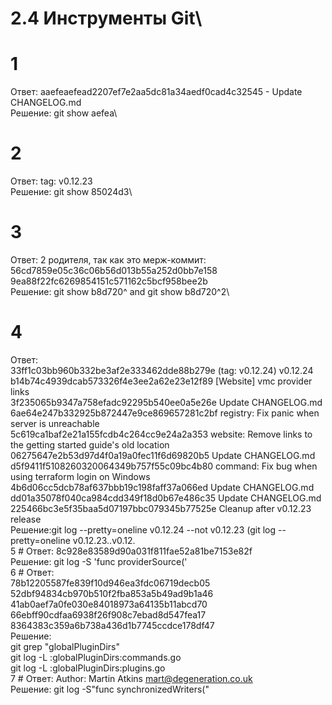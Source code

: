 # 2.4 Инструменты Git\
# 1
Ответ: aaefeaefead2207ef7e2aa5dc81a34aedf0cad4c32545 - Update CHANGELOG.md\
Решение: git show aefea\
# 2
Ответ: tag: v0.12.23\
Решение: git show 85024d3\
# 3
Ответ: 2 родителя, так как это мерж-коммит:\
  56cd7859e05c36c06b56d013b55a252d0bb7e158\
  9ea88f22fc6269854151c571162c5bcf958bee2b\
Решение: git show b8d720^ and git show b8d720^2\
# 4
Ответ:\
33ff1c03bb960b332be3af2e333462dde88b279e (tag: v0.12.24) v0.12.24\
b14b74c4939dcab573326f4e3ee2a62e23e12f89 [Website] vmc provider links\
3f235065b9347a758efadc92295b540ee0a5e26e Update CHANGELOG.md\
6ae64e247b332925b872447e9ce869657281c2bf registry: Fix panic when server is unreachable\
5c619ca1baf2e21a155fcdb4c264cc9e24a2a353 website: Remove links to the getting started guide's old location\
06275647e2b53d97d4f0a19a0fec11f6d69820b5 Update CHANGELOG.md\
d5f9411f5108260320064349b757f55c09bc4b80 command: Fix bug when using terraform login on Windows\
4b6d06cc5dcb78af637bbb19c198faff37a066ed Update CHANGELOG.md\
dd01a35078f040ca984cdd349f18d0b67e486c35 Update CHANGELOG.md\
225466bc3e5f35baa5d07197bbc079345b77525e Cleanup after v0.12.23 release\
Решение:git log --pretty=oneline v0.12.24 --not v0.12.23   (git log --pretty=oneline v0.12.23..v0.12.\
5 #
Ответ: 8c928e83589d90a031f811fae52a81be7153e82f\
Решение:  git log -S 'func providerSource('\
6 #
Ответ:\
78b12205587fe839f10d946ea3fdc06719decb05\
52dbf94834cb970b510f2fba853a5b49ad9b1a46\
41ab0aef7a0fe030e84018973a64135b11abcd70\
66ebff90cdfaa6938f26f908c7ebad8d547fea17\
8364383c359a6b738a436d1b7745ccdce178df47\
Решение:\
git grep "globalPluginDirs"\
git log -L :globalPluginDirs:commands.go\
git log -L :globalPluginDirs:plugins.go\
7 #
Ответ: Author: Martin Atkins <mart@degeneration.co.uk>\
Решение: git log -S"func synchronizedWriters("
